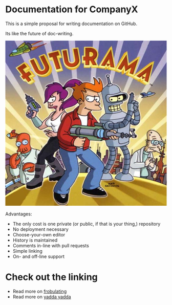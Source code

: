 # Documentation for CompanyX

This is a simple proposal for writing documentation on GitHub.

Its like the future of doc-writing.

![Documentation-Express][futurama]

Advantages:

  - The only cost is one private (or public, if that is your thing,) repository
  - No deployment necessary
  - Choose-your-own editor
  - History is maintained
  - Comments in-line with pull requests
  - Simple linking
  - On- and off-line support

# Check out the linking

  - Read more on [frobulating][frobulator]
  - Read more on [yadda yadda][yadda]


[futurama]: /assets/root/futurama.jpg
[frobulator]: /frobulator
[yadda]: /yadda

